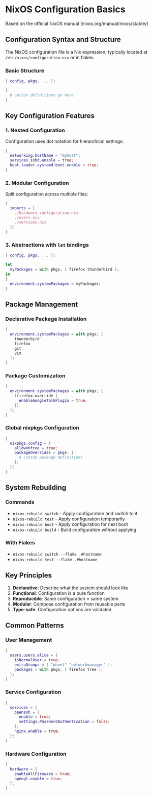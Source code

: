 # NixOS Configuration Basics

Based on the official NixOS manual (nixos.org/manual/nixos/stable/)

## Configuration Syntax and Structure

The NixOS configuration file is a Nix expression, typically located at `/etc/nixos/configuration.nix` or in flakes.

### Basic Structure
```nix
{ config, pkgs, ... }:

{
  # option definitions go here
}
```

## Key Configuration Features

### 1. Nested Configuration
Configuration uses dot notation for hierarchical settings:
```nix
{
  networking.hostName = "myhost";
  services.sshd.enable = true;
  boot.loader.systemd-boot.enable = true;
}
```

### 2. Modular Configuration
Split configuration across multiple files:
```nix
{
  imports = [ 
    ./hardware-configuration.nix
    ./users.nix
    ./services.nix
  ];
}
```

### 3. Abstractions with `let` bindings
```nix
{ config, pkgs, ... }:

let
  myPackages = with pkgs; [ firefox thunderbird ];
in
{
  environment.systemPackages = myPackages;
}
```

## Package Management

### Declarative Package Installation
```nix
{
  environment.systemPackages = with pkgs; [ 
    thunderbird 
    firefox 
    git
    vim
  ];
}
```

### Package Customization
```nix
{
  environment.systemPackages = with pkgs; [
    (firefox.override { 
      enableGoogleTalkPlugin = true; 
    })
  ];
}
```

### Global nixpkgs Configuration
```nix
{
  nixpkgs.config = {
    allowUnfree = true;
    packageOverrides = pkgs: {
      # custom package definitions
    };
  };
}
```

## System Rebuilding

### Commands
- `nixos-rebuild switch` - Apply configuration and switch to it
- `nixos-rebuild test` - Apply configuration temporarily
- `nixos-rebuild boot` - Apply configuration for next boot
- `nixos-rebuild build` - Build configuration without applying

### With Flakes
- `nixos-rebuild switch --flake .#hostname`
- `nixos-rebuild test --flake .#hostname`

## Key Principles

1. **Declarative**: Describe what the system should look like
2. **Functional**: Configuration is a pure function
3. **Reproducible**: Same configuration = same system
4. **Modular**: Compose configuration from reusable parts
5. **Type-safe**: Configuration options are validated

## Common Patterns

### User Management
```nix
{
  users.users.alice = {
    isNormalUser = true;
    extraGroups = [ "wheel" "networkmanager" ];
    packages = with pkgs; [ firefox tree ];
  };
}
```

### Service Configuration
```nix
{
  services = {
    openssh = {
      enable = true;
      settings.PasswordAuthentication = false;
    };
    nginx.enable = true;
  };
}
```

### Hardware Configuration
```nix
{
  hardware = {
    enableAllFirmware = true;
    opengl.enable = true;
  };
}
```